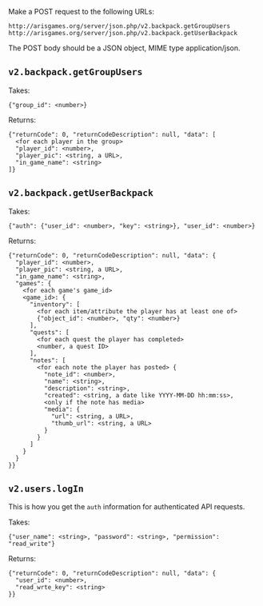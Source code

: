 Make a POST request to the following URLs:

    http://arisgames.org/server/json.php/v2.backpack.getGroupUsers
    http://arisgames.org/server/json.php/v2.backpack.getUserBackpack

The POST body should be a JSON object, MIME type application/json.

## `v2.backpack.getGroupUsers`

Takes:

    {"group_id": <number>}

Returns:

    {"returnCode": 0, "returnCodeDescription": null, "data": [
      <for each player in the group>
      "player_id": <number>,
      "player_pic": <string, a URL>,
      "in_game_name": <string>
    ]}

## `v2.backpack.getUserBackpack`

Takes:

    {"auth": {"user_id": <number>, "key": <string>}, "user_id": <number>}

Returns:

    {"returnCode": 0, "returnCodeDescription": null, "data": {
      "player_id": <number>,
      "player_pic": <string, a URL>,
      "in_game_name": <string>,
      "games": {
        <for each game's game_id>
        <game_id>: {
          "inventory": [
            <for each item/attribute the player has at least one of>
            {"object_id": <number>, "qty": <number>}
          ],
          "quests": [
            <for each quest the player has completed>
            <number, a quest ID>
          ],
          "notes": [
            <for each note the player has posted> {
              "note_id": <number>,
              "name": <string>,
              "description": <string>,
              "created": <string, a date like YYYY-MM-DD hh:mm:ss>,
              <only if the note has media>
              "media": {
                "url": <string, a URL>,
                "thumb_url": <string, a URL>
              }
            }
          ]
        }
      }
    }}

## `v2.users.logIn`

This is how you get the `auth` information for authenticated API requests.

Takes:

    {"user_name": <string>, "password": <string>, "permission": "read_write"}

Returns:

    {"returnCode": 0, "returnCodeDescription": null, "data": {
      "user_id": <number>,
      "read_wrte_key": <string>
    }}
